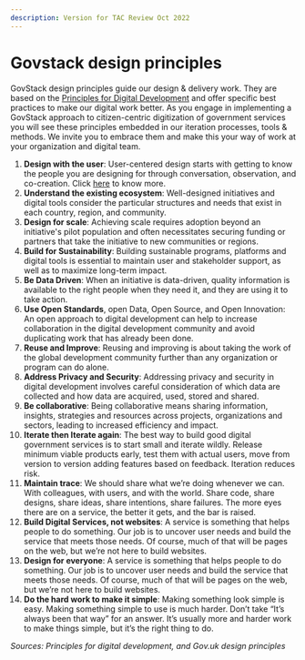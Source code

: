 ```yaml
---
description: Version for TAC Review Oct 2022
---
```


# Govstack design principles

GovStack design principles guide our design & delivery work. They are based on the [Principles for Digital Development](https://digitalprinciples.org/) and offer specific best practices to make our digital work better. As you engage in implementing a GovStack approach to citizen-centric digitization of government services you will see these principles embedded in our iteration processes, tools & methods. We invite you to embrace them and make this your way of work at your organization and digital team.  &#x20;

1. **Design with the user**: User-centered design starts with getting to know the people you are designing for through conversation, observation, and co-creation. Click [here](onenote:Digitize%20the%20service.one#section-id={aad96891-9b48-4890-b293-590890b3b645}\&end) to know more.&#x20;
2. **Understand the existing ecosystem**: Well-designed initiatives and digital tools consider the particular structures and needs that exist in each country, region, and community.&#x20;
3. **Design for scale**: Achieving scale requires adoption beyond an initiative's pilot population and often necessitates securing funding or partners that take the initiative to new communities or regions.&#x20;
4. **Build for Sustainability**: Building sustainable programs, platforms and digital tools is essential to maintain user and stakeholder support, as well as to maximize long-term impact.&#x20;
5. **Be Data Driven**: When an initiative is data-driven, quality information is available to the right people when they need it, and they are using it to take action.&#x20;
6. **Use Open Standards**, open Data, Open Source, and Open Innovation: An open approach to digital development can help to increase collaboration in the digital development community and avoid duplicating work that has already been done.&#x20;
7. **Reuse and Improve**: Reusing and improving is about taking the work of the global development community further than any organization or program can do alone.&#x20;
8. **Address Privacy and Security**: Addressing privacy and security in digital development involves careful consideration of which data are collected and how data are acquired, used, stored and shared.&#x20;
9. **Be collaborative**: Being collaborative means sharing information, insights, strategies and resources across projects, organizations and sectors, leading to increased efficiency and impact.&#x20;
10. **Iterate then Iterate again**: The best way to build good digital government services is to start small and iterate wildly. Release minimum viable products early, test them with actual users, move from version to version adding features based on feedback. Iteration reduces risk.&#x20;
11. **Maintain trace**: We should share what we’re doing whenever we can. With colleagues, with users, and with the world. Share code, share designs, share ideas, share intentions, share failures. The more eyes there are on a service, the better it gets, and the bar is raised.&#x20;
12. **Build Digital Services, not websites**: A service is something that helps people to do something. Our job is to uncover user needs and build the service that meets those needs. Of course, much of that will be pages on the web, but we’re not here to build websites.&#x20;
13. **Design for everyone**: A service is something that helps people to do something. Our job is to uncover user needs and build the service that meets those needs. Of course, much of that will be pages on the web, but we’re not here to build websites.&#x20;
14. **Do the hard work to make it simple**: Making something look simple is easy. Making something simple to use is much harder. Don’t take “It’s always been that way” for an answer. It’s usually more and harder work to make things simple, but it’s the right thing to do.&#x20;

_Sources: Principles for digital development, and Gov.uk design principles_&#x20;
